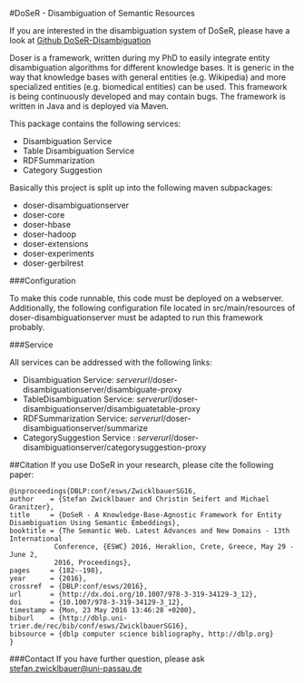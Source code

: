 #DoSeR - Disambiguation of Semantic Resources

If you are interested in the disambiguation system of DoSeR, please have a look at [Github DoSeR-Disambiguation](https://github.com/quhfus/DoSeR-Disambiguation) 

Doser is a framework, written during my PhD to easily integrate entity disambiguation algorithms for different knowledge bases. It is generic in the way that knowledge bases with general entities (e.g. Wikipedia) and more specialized entities (e.g. biomedical entities) can be used. This framework is being continuously developed and may contain bugs. 
The framework is written in Java and is deployed via Maven.

This package contains the following services: 

- Disambiguation Service 
- Table Disambiguation Service
- RDFSummarization
- Category Suggestion

Basically this project is split up into the following maven subpackages:

- doser-disambiguationserver
- doser-core
- doser-hbase
- doser-hadoop
- doser-extensions
- doser-experiments
- doser-gerbilrest

###Configuration 

To make this code runnable, this code must be deployed on a webserver. Additionally, the following configuration file located in src/main/resources of doser-disambiguationserver must be adapted to run this framework probably.

###Service

All services can be addressed with the following links: 

- Disambiguation Service: *serverurl*/doser-disambiguationserver/disambiguate-proxy
- TableDisambiguation Service: *serverurl*/doser-disambiguationserver/disambiguatetable-proxy
- RDFSummarization Service: *serverurl*/doser-disambiguationserver/summarize
- CategorySuggestion Service : *serverurl*/doser-disambiguationserver/categorysuggestion-proxy

##Citation
If you use DoSeR in your research, please cite the following paper:

    @inproceedings{DBLP:conf/esws/ZwicklbauerSG16,
    author    = {Stefan Zwicklbauer and Christin Seifert and Michael Granitzer},
    title     = {DoSeR - A Knowledge-Base-Agnostic Framework for Entity Disambiguation Using Semantic Embeddings},
    booktitle = {The Semantic Web. Latest Advances and New Domains - 13th International
               Conference, {ESWC} 2016, Heraklion, Crete, Greece, May 29 - June 2,
               2016, Proceedings},
    pages     = {182--198},
    year      = {2016},
    crossref  = {DBLP:conf/esws/2016},
    url       = {http://dx.doi.org/10.1007/978-3-319-34129-3_12},
    doi       = {10.1007/978-3-319-34129-3_12},
    timestamp = {Mon, 23 May 2016 13:46:28 +0200},
    biburl    = {http://dblp.uni-trier.de/rec/bib/conf/esws/ZwicklbauerSG16},
    bibsource = {dblp computer science bibliography, http://dblp.org}
    }

###Contact
If you have further question, please ask stefan.zwicklbauer@uni-passau.de
